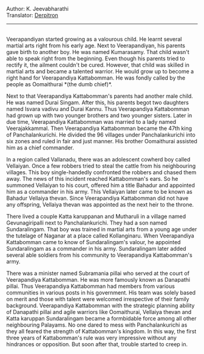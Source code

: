 
Author: K. Jeevabharathi  
Translator: [Derpitron](https://github.com/Derpitron)

---
<br>
Veerapandiyan started growing as a valourous child. He learnt several martial arts right from his early age. Next to Veerapandiyan, his parents gave birth to another boy. He was named Kumarasamy. That child wasn't able to speak right from the beginning. Even though his parents tried to rectify it, the ailment couldn't be cured. However, that child was skilled in martial arts and became a talented warrior. He would grow up to become a right hand for Veerapandiya Kattabomman. He was fondly called by the people as Oomaithurai *(the dumb chief)*.

Next to that Veerapandiya Kattabomman's parents had another male child. He was named Durai Singam. After this, his parents begot two daughters named Isvara vadivu and Durai Kannu. Thus Veerapandiya Kattabomman had grown up with two younger brothers and two younger sisters. Later in due time, Veerapandiya Kattabomman was married to a lady named Veerajakkammal. Then Veerapandiya Kattabomman became the 47th king of Panchalankurichi. He divided the 96 villages under Panchalankurichi into six zones and ruled in fair and just manner. His brother Oomaithurai assisted him as a chief commander.

In a region called Vallanadu, there was an adolescent cowherd boy called Vellaiyan. Once a few robbers tried to steal the cattle from his neighbouring villages. This boy single-handedly confronted the robbers and chased them away. The news of this incident reached Kattabomman's ears. So he summoned Vellaiyan to his court, offered him a title Bahadur and appointed him as a commander in his army. This Vellaiyan later came to be known as Bahadur Vellaiya thevan. Since Veerapandiya Kattabomman did not have any offspring, Vellaiya thevan was appointed as the next heir to the throne. 

There lived a couple Katta karuppanan and Mutharuli in a village named Gevunagiripalli next to Panchalankurichi. They had a son named Sundaralingam. That boy was trained in martial arts from a young age under the tutelage of Naganar at a place called Kollanginaru. When Veerapandiya Kattabomman came to know of Sundaralingam's valour, he appointed Sundaralingam as a commander in his army. Sundaralingam later added several able soldiers from his community to Veerapandiya Kattabomman's army. 

There was a minister named Subramania pillai who served at the court of Veerapandiya Kattabomman. He was more famously known as Danapathi pillai. Thus Veerapandiya Kattabomman had members from various communities in various posts in his government. His team was solely based on merit and those with talent were welcomed irrespective of their family background. Veerapandiya Kattabomman with the strategic planning ability of Danapathi pillai and agile warriors like Oomaithurai, Vellaiya thevan and Katta karuppan Sundaralingam became a formbidable force among all other neighbouring Palayams. No one dared to mess with Panchalankurichi as they all feared the strength of Kattabomman's kingdom. In this way, the first three years of Kattabomman's rule was very impressive without any hindrances or opposition. But soon after that, trouble started to creep in.

